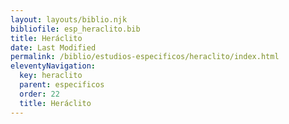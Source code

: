 ```yaml
---
layout: layouts/biblio.njk
bibliofile: esp_heraclito.bib
title: Heráclito
date: Last Modified
permalink: /biblio/estudios-especificos/heraclito/index.html
eleventyNavigation:
  key: heraclito
  parent: especificos
  order: 22
  title: Heráclito
---
```

